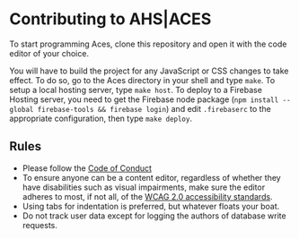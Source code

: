 # Contributing to AHS|ACES

To start programming Aces, clone this repository and open it with the code editor of your choice.

You will have to build the project for any JavaScript or CSS changes to take effect. To do so, go to the Aces directory in your shell and type `make`. To setup a local hosting server, type `make host`. To deploy to a Firebase Hosting server, you need to get the Firebase node package (`npm install --global firebase-tools && firebase login`) and edit `.firebaserc` to the appropriate configuration, then type `make deploy`.

## Rules

- Please follow the [Code of Conduct](CODE_OF_CONDUCT.md)
- To ensure anyone can be a content editor, regardless of whether they have disabilities such as visual impairments, make sure the editor adheres to most, if not all, of the [WCAG 2.0 accessibility standards](https://www.w3.org/TR/2006/WD-WCAG20-20060427/appendixB.html).
- Using tabs for indentation is preferred, but whatever floats your boat.
- Do not track user data except for logging the authors of database write requests.
